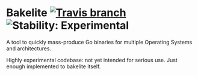 # Bakelite [![Travis branch][travis-shield]][travis-url] ![Stability: Experimental][stability-shield]

[travis-shield]: https://img.shields.io/travis/terinjokes/bakelite/master.svg?style=flat-square
[travis-url]: https://travis-ci.org/terinjokes/bakelite
[stability-shield]: https://img.shields.io/badge/stability-experimental-orange.svg?style=flat-square

A tool to quickly mass-produce Go binaries for multiple Operating
Systems and architectures.

Highly experimental codebase: not yet intended for serious use. Just
enough implemented to bakelite itself.
